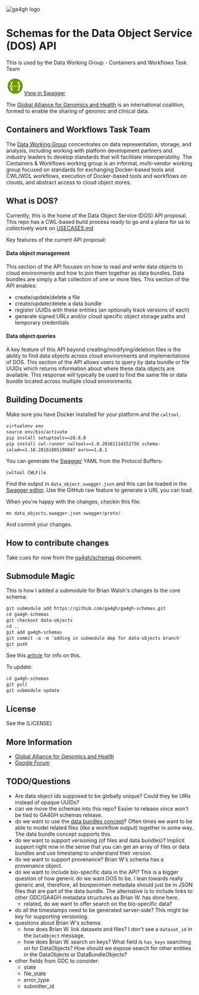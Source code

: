 ![ga4gh logo](http://genomicsandhealth.org/files/logo_ga.png)

Schemas for the Data Object Service (DOS) API
=============================================

This is used by the Data Working Group - Containers and Workflows Task Team

<img src="swagger_editor.png" width="48">[View in Swagger](http://editor2.swagger.io/#/?import=https://raw.githubusercontent.com/ga4gh/data-object-schemas/feature/protobuf-bdo-2/swagger/proto/data_objects.swagger.json)

The [Global Alliance for Genomics and Health](http://genomicsandhealth.org/) is an international
coalition, formed to enable the sharing of genomic and clinical data.

Containers and Workflows Task Team
----------------------------------

The [Data Working Group](http://ga4gh.org/#/) concentrates on data representation, storage, and analysis, including working with platform development partners and industry leaders to develop standards that will facilitate interoperability. The Containers & Workflows working group is an informal, multi-vendor working group focused on standards for exchanging Docker-based tools and CWL/WDL workflows, execution of Docker-based tools and workflows on clouds, and abstract access to cloud object stores.

What is DOS?
------------

Currently, this is the home of the Data Object Service (DOS) API proposal. This repo has a CWL-based build process ready to go and a place for us to collectively work on [USECASES.md](USECASES.md)

Key features of the current API proposal:

#### Data object management

This section of the API focuses on how to read and write data objects to cloud environments
and how to join them together as data bundles.  Data bundles are simply a flat collection
of one or more files.  This section of the API enables:

* create/update/delete a file
* create/update/delete a data bundle
* register UUIDs with these entities (an optionally track versions of each)
* generate signed URLs and/or cloud specific object storage paths and temporary credentials

#### Data object queries

A key feature of this API beyond creating/modifying/deletion files is the ability to
find data objects across cloud environments and implementations of DOS.  This
section of the API allows users to query by data bundle or file UUIDs which returns
information about where these data objects are available.  This response will
typically be used to find the same file or data bundle located across multiple
cloud environments.

Building Documents
------------------

Make sure you have Docker installed for your platform and the `cwltool`.

    virtualenv env
    source env/bin/activate
    pip install setuptools==28.8.0
    pip install cwl-runner cwltool==1.0.20161114152756 schema-salad==1.18.20161005190847 avro==1.8.1

You can generate the [Swagger](http://swagger.io/) YAML from the Protocol Buffers:

    cwltool CWLFile

Find the output in `data_object.swagger.json` and this can be loaded in the [Swagger editor](http://swagger.io/swagger-editor/).  Use the GitHub raw feature to generate a URL you can load.

When you're happy with the changes, checkin this file:

    mv data_objects.swagger.json swagger/proto/

And commit your changes.

How to contribute changes
-------------------------

Take cues for now from the [ga4gh/schemas](https://github.com/ga4gh/schemas/blob/master/CONTRIBUTING.rst) document.

Submodule Magic
---------------

This is how I added a submodule for Brian Walsh's changes to the core schema:

    git submodule add https://github.com/ga4gh/ga4gh-schemas.git
    cd ga4gh-schemas
    git checkout data-objects
    cd ..
    git add ga4gh-schemas
    git commit -a -m 'adding in submodule dep for data-objects branch'
    git push

See this [article](https://stackoverflow.com/questions/1777854/git-submodules-specify-a-branch-tag) for info on this.

To update:

    cd ga4gh-schemas
    git pull
    git submodule update

License
-------

See the [LICENSE]

More Information
----------------

* [Global Alliance for Genomics and Health](http://genomicsandhealth.org)
* [Google Forum](https://groups.google.com/forum/#!forum/ga4gh-dwg-containers-workflows)


TODO/Questions
--------------
* Are data object ids supposed to be globally unique?  Could they be URIs instead of opaque UUIDs?
* can we move the schemas into this repo? Easier to release since won't be tied to GA4GH schemas release.
* do we want to use the [data bundles concept](https://docs.google.com/document/d/1d-9eu5X6ioOlqOJ9kkY8lHvXDF-KoynlmqJbuKVPMF0/edit#heading=h.b3jd47oqdd2e)? Often times we want to be able to model related files (like a workflow output) together in some way.  The data bundle concept supports this.
* do we want to support versioning (of files and data bundles)?  Implicit support right now in the sense that you can get an array of files or data bundles and use timestamp to understand their version.
* do we want to support provenance?  Brian W's schema has a provenance object.
* do we want to include bio-specific data in the API?  This is a bigger question of how generic do we want DOS to be.  I lean towards really generic and, therefore, all biospecimen metadata should just be in JSON files that are part of the data bundle.  The alternative is to include links to other GDC/GA4GH metadata structures as Brian W. has done here.  
    * related, do we want to offer search on the bio-specific data?
* do all the timestamps need to be generated server-side?  This might be key for supporting versioning.
* questions about Brian W's schema:
    * how does Brian W. link datasets and files?  I don't see a `dataset_id` in the `DataObject` message.
    * how does Brian W. search on keys?  What field is `has_keys` searching on for DataObjects?  How should we expose search for other entities in the DataObjects or DataBundleObjects?
* other fields from GDC to consider:
    * state
    * file_state
    * error_type
    * submitter_id
